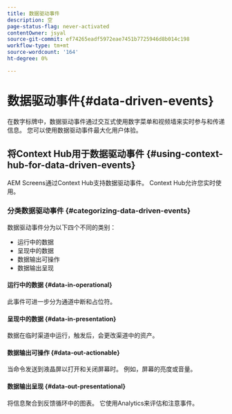 ```yaml
---
title: 数据驱动事件
description: 空
page-status-flag: never-activated
contentOwner: jsyal
source-git-commit: ef74265eadf5972eae7451b7725946d8b014c198
workflow-type: tm+mt
source-wordcount: '164'
ht-degree: 0%

---
```



# 数据驱动事件{#data-driven-events}

在数字标牌中，数据驱动事件通过交互式使用数字菜单和视频墙来实时参与和传递信息。 您可以使用数据驱动事件最大化用户体验。

## 将Context Hub用于数据驱动事件 {#using-context-hub-for-data-driven-events}

AEM Screens通过Context Hub支持数据驱动事件。 Context Hub允许您实时使用。

### 分类数据驱动事件 {#categorizing-data-driven-events}

数据驱动事件分为以下四个不同的类别：

* 运行中的数据
* 呈现中的数据
* 数据输出可操作
* 数据输出呈现

#### 运行中的数据 {#data-in-operational}

此事件可进一步分为通道中断和占位符。

#### 呈现中的数据 {#data-in-presentation}

数据在临时渠道中运行，触发后，会更改渠道中的资产。

#### 数据输出可操作 {#data-out-actionable}

当命令发送到液晶屏以打开和关闭屏幕时。 例如，屏幕的亮度或音量。

#### 数据输出呈现 {#data-out-presentational}

将信息聚合到反馈循环中的图表。 它使用Analytics来评估和注意事件。
